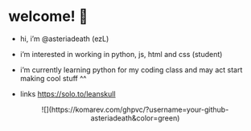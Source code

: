 # welcome! 🩶



-  hi, i’m @asteriadeath (ezL)

  
- i’m interested in working in python, js, html and  css (student)

  
- i’m currently learning python for my coding class and may act start making cool stuff ^^


 - links https://solo.to/leanskull

<p align="center">
 ![](https://komarev.com/ghpvc/?username=your-github-asteriadeath&color=green)



